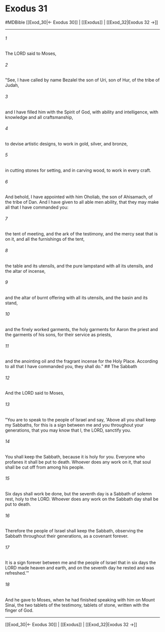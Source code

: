 # Exodus 31
#MDBible
[[Exod_30|← Exodus 30]] | [[Exodus]] | [[Exod_32|Exodus 32 →]]

***

###### 1 

The LORD said to Moses, 

###### 2 

"See, I have called by name Bezalel the son of Uri, son of Hur, of the tribe of Judah, 

###### 3 

and I have filled him with the Spirit of God, with ability and intelligence, with knowledge and all craftsmanship, 

###### 4 

to devise artistic designs, to work in gold, silver, and bronze, 

###### 5 

in cutting stones for setting, and in carving wood, to work in every craft. 

###### 6 

And behold, I have appointed with him Oholiab, the son of Ahisamach, of the tribe of Dan. And I have given to all able men ability, that they may make all that I have commanded you: 

###### 7 

the tent of meeting, and the ark of the testimony, and the mercy seat that is on it, and all the furnishings of the tent, 

###### 8 

the table and its utensils, and the pure lampstand with all its utensils, and the altar of incense, 

###### 9 

and the altar of burnt offering with all its utensils, and the basin and its stand, 

###### 10 

and the finely worked garments, the holy garments for Aaron the priest and the garments of his sons, for their service as priests, 

###### 11 

and the anointing oil and the fragrant incense for the Holy Place. According to all that I have commanded you, they shall do." ## The Sabbath 

###### 12 

And the LORD said to Moses, 

###### 13 

"You are to speak to the people of Israel and say, 'Above all you shall keep my Sabbaths, for this is a sign between me and you throughout your generations, that you may know that I, the LORD, sanctify you. 

###### 14 

You shall keep the Sabbath, because it is holy for you. Everyone who profanes it shall be put to death. Whoever does any work on it, that soul shall be cut off from among his people. 

###### 15 

Six days shall work be done, but the seventh day is a Sabbath of solemn rest, holy to the LORD. Whoever does any work on the Sabbath day shall be put to death. 

###### 16 

Therefore the people of Israel shall keep the Sabbath, observing the Sabbath throughout their generations, as a covenant forever. 

###### 17 

It is a sign forever between me and the people of Israel that in six days the LORD made heaven and earth, and on the seventh day he rested and was refreshed.'" 

###### 18 

And he gave to Moses, when he had finished speaking with him on Mount Sinai, the two tablets of the testimony, tablets of stone, written with the finger of God. 

***

[[Exod_30|← Exodus 30]] | [[Exodus]] | [[Exod_32|Exodus 32 →]]
